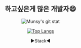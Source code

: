 <div align="center">
  <h2> 하고싶은게 많은 개발자😄 </h2>


![Munsy's git stat](https://github-readme-stats.vercel.app/api?username=MUNSY-eggrice&show_icons=true&theme=default)

[![Top Langs](https://github-readme-stats.vercel.app/api/top-langs/?username=MUNSY-eggrice&layout=compact)](https://github.com/anuraghazra/github-readme-stats)


:arrow_forward:Stack:arrow_backward:
</div>

